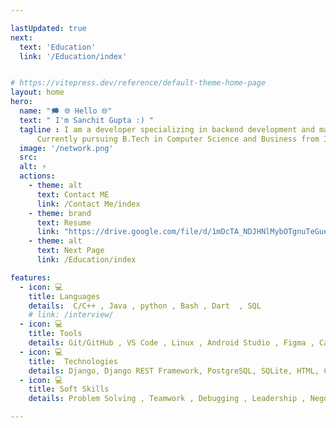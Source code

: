 ```yaml
---

lastUpdated: true   
next:
  text: 'Education'
  link: '/Education/index'


# https://vitepress.dev/reference/default-theme-home-page
layout: home
hero:
  name: "🗯️ 🌐 Hello 🌐"
  text: " I'm Sanchit Gupta :) "
  tagline : I am a developer specializing in backend development and machine learning, skilled in C++, Python, and Django.
      Currently pursuing B.Tech in Computer Science and Business from IIIT Lucknow. Passionate about innovative solutions, I enjoy chess and reading articles.
  image: '/network.png' 
  src: 
  alt: ⚡
  actions:
    - theme: alt
      text: Contact ME
      link: /Contact Me/index
    - theme: brand
      text: Resume 
      link: "https://drive.google.com/file/d/1mDcTA_NDJHNlMybOTgnuTeGueX4wQYc0/view?usp=sharing"
    - theme: alt
      text: Next Page
      link: /Education/index

features:
  - icon: 💻
    title: Languages
    details:  C/C++ , Java , python , Bash , Dart  , SQL 
    # link: /interview/
  - icon: 💻
    title: Tools
    details: Git/GitHub , VS Code , Linux , Android Studio , Figma , Canvas
  - icon: 💻
    title:  Technologies
    details: Django, Django REST Framework, PostgreSQL, SQLite, HTML, CSS, JavaScript, Docker ,Machine Learning , Natural language processing
  - icon: 💻
    title: Soft Skills
    details: Problem Solving , Teamwork , Debugging , Leadership , Negotiation

---
```


